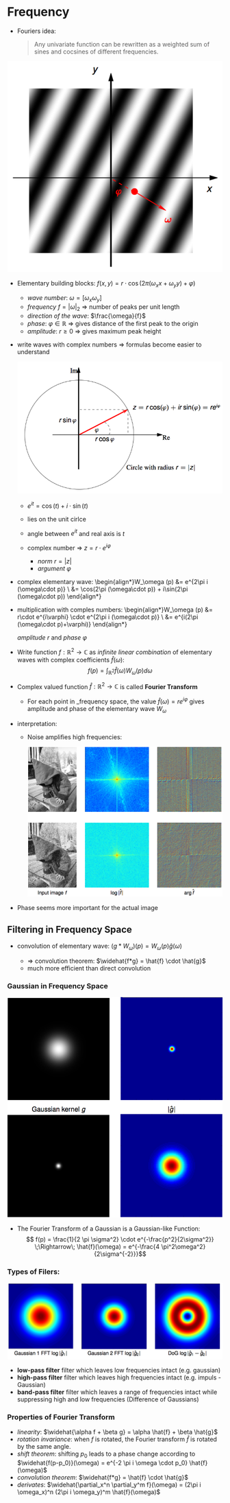 # Frequency

* Fouriers idea:

    > Any univariate function can be rewritten as a weighted sum of sines and cocsines of different frequencies.

![Waves in 2D](images/waves2d.png)

* Elementary building blocks: $f(x,y) = r\cdot \cos(2\pi (\omega_x x + \omega_y y)+\varphi)$

    * _wave number_: $\omega = [\omega_x \omega_y]$
    * _frequency_ $f=\vert \omega \vert_2$ => number of peaks per unit length
    * _direction of the wave_: $\frac{\omega}{f}$
    * _phase_: $\varphi\in\mathbb{R}$ => gives distance of the first peak to the origin
    * _amplitude_: $r\geq 0$ => gives maximum peak height
    
* write waves with complex numbers => formulas become easier to understand

    ![Polar representation of complex numbers](images/complexNumberPolar.png)

    * $e^{it} = \cos(t) +i\cdot \sin(t)$
    * lies on the unit cirlce
    * angle between $e^{it}$ and real axis is $t$
    * complex number => $z=r\cdot e^{i\varphi}$
    
        * _norm_ $r=\vert z \vert$
        * _argument_ $\varphi$

* complex elementary wave: \begin{align*}W_\omega (p) &= e^{2\pi i (\omega\cdot p)} \\
&= \cos(2\pi (\omega\cdot p)) + i\sin(2\pi (\omega\cdot p))
\end{align*}
* multiplication with comples numbers:
\begin{align*}W_\omega (p) &= r\cdot e^{i\varphi} \cdot e^{2\pi i (\omega\cdot p)} \\
&= e^{i(2\pi (\omega\cdot p)+\varphi)} 
\end{align*}

    _amplitude_ $r$ and _phase_ $\varphi$

* Write function $f:\mathbb{R}^2 \to \mathbb{C}$ as _infinite linear combination_ of elementary waves with complex coefficients $\hat{f}(\omega)$: $$f(p) = \int_{\mathbb{R}^2} \hat{f}(\omega) W_\omega (p) d\omega$$

* Complex valued function $\hat{f}:\mathbb{R}^2 \to \mathbb{C}$ is called **Fourier Transform**

    * For each point in _frequency space, the value $\hat{f}(\omega) = re^{i\varphi}$ gives amplitude and phase of the elementary wave $W_\omega$

* interpretation:

    * Noise amplifies high frequencies:
    
        ![Noise and Fourier Transform](images/fourierNoise.png)

* Phase seems more important for the actual image

## Filtering in Frequency Space

* convolution of elementary wave: $(g*W_\omega) (p) = W_\omega(p) \hat{g}(\omega)$

    * => convolution theorem: $\widehat{f*g} = \hat{f} \cdot \hat{g}$
    * much more efficient than direct convolution

### Gaussian in Frequency Space

![Gaussians in Fourier Space](images/fourierGaussians.png)

* The Fourier Transform of a Gaussian is a Gaussian-like Function:
$$ f(p) = \frac{1}{2 \pi \sigma^2} \cdot e^{-\frac{p^2}{2\sigma^2}}
\;\Rightarrow\;
\hat{f}(\omega) = e^{-\frac{4 \pi^2\omega^2}{2\sigma^{-2}}}$$

### Types of Filers:

![Difference of Gaussians](images/differenceOfGaussians.png)

* **low-pass filter** filter which leaves low frequencies intact (e.g. gaussian)
* **high-pass filter** filter which leaves high frequencies intact (e.g. impuls - Gaussian)
* **band-pass filter** filter which leaves a range of frequencies intact while suppressing high and low frequencies (Difference of Gaussians)

### Properties of Fourier Transform

* _linearity_: $\widehat{\alpha f + \beta g} = \alpha \hat{f} + \beta \hat{g}$
* _rotation invariance_: when $f$ is rotated, the Fourier transform $\hat{f}$ is rotated by the same angle.
* _shift theorem_: shifting $p_0$ leads to a phase change according to $\widehat{f(p-p_0)}(\omega) = e^{-2 \pi i \omega \cdot p_0} \hat{f}(\omega)$
* _convolution theorem_: $\widehat{f*g} = \hat{f} \cdot \hat{g}$
* _derivates_: $\widehat{\partial_x^n \partial_y^m f}(\omega) = (2\pi i \omega_x)^n (2\pi i \omega_y)^m \hat{f}(\omega)$




